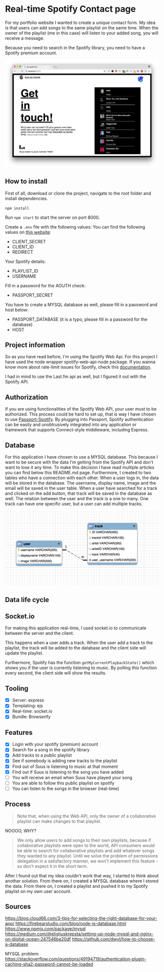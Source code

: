 # Real-time Spotify Contact page

For my portfolio website I wanted to create a unique contact form. My idea is that users can add songs to the same playlist on the same time. When the owner of the playlist (me in this case) will listen to your added song, you will receive a message.

Because you need to search in the Spotify library, you need to have a Spotify premium account.

![](./screenshots/preview1.png "preview website")

## How to install
First of all, download or clone the project, navigate to the root folder and install dependencies.

`npm install`

Run `npm start` to start the server on port 8000.

Create a `.env` file with the following values:
You can find the following values on [this website](https://beta.developer.spotify.com/):
- CLIENT_SECRET
- CLIENT_ID
- REDIRECT

Your Spotify details:
- PLAYLIST_ID
- USERNAME

Fill in a password for the AOUTH check:
- PASSPORT_SECRET

You have to create a MYSQL database as well, please fill in a password and host below:
- PASSPORT_DATABASE (it is a typo, please fill in a password for the database)
- HOST

## Project information
So as you have read before, I'm using the Spotify Web Api. For this project I have used the node wrapper spotify-web-api-node package. If you wanna know more about rate-limit issues for Spotify, check this [documentation](https://beta.developer.spotify.com/documentation/web-api/).

I had in mind to use the Last.fm api as well, but I figured it out with the Spotify API.

## Authorization
If you are using functionalities of the Spotify Web API, your user must to be authorized. This process could be hard to set up, that is way I have chosen to use [Passport-Spotify](https://github.com/jmperez/passport-spotify#readme). By plugging into Passport, Spotify authentication can be easily and unobtrusively integrated into any application or framework that supports Connect-style middleware, including Express.

## Database
For this application I have chosen to use a MYSQL database. This because I want to be secure with the data I'm getting from the Spotify API and don't want to lose it any time. To make this decision I have read multiple articles you can find below this README.md page. Furthermore, I created to two tables who have a connection with each other. When a user logs in, the data will be stored in the database. The username, display name, image and the email will be saved in the user table. When a user have searched for a track and clicked on the add button, that track will be saved in the database as well. The relation between the user and the track is a one to many. One track can have one specific user, but a user can add multiple tracks.

![](./screenshots/database.png "database structure")

## Data life cycle
<!-- Include the sketch you made in class and describe what the real-time aspect of your project will entail. -->


## Socket.io
For making this application real-time, I used socket.io to communicate between the server and the client.

This happens when a user adds a track. When the user add a track to the playlist, the track will be added to the database and the client side will update the playlist.

Furthermore, Spotify has the function `getMyCurrentPlaybackState()` which shows you if the user is currently listening to music. By polling this function every second, the client side will show the results.

## Tooling
- [x] Server: express
- [x] Templating: ejs
- [x] Real-time: socket.io
- [x] Bundle: Browserify

## Features
- [x] Login with your spotify (premium) account
- [x] Search for a song in the spotify library
- [x] Add tracks to a public playlist
- [x] See if somebody is adding new tracks to the playlist
- [x] Find out of Suus is listening to music at that moment
- [x] Find out if Suus is listening to the song you have added
- [ ] You will receive an email when Suus have played your song
- [ ] You are able to follow this public playlist on spotify
- [ ] You can listen to the songs in the browser (real-time)

<!-- ...but how does one use this project? What are its features 🤔 -->

<!-- Where do the 0️⃣s and 1️⃣s live in your project? What db system are you using?-->

<!-- Maybe a checklist of done stuff and stuff still on your wishlist? ✅ -->

<!-- How about a license here? 📜 (or is it a licence?) 🤷 -->

## Process

> Note that, when using the Web API, only the owner of a collaborative playlist can make changes to that playlist.

NOOOO, WHY?

> We only allow users to add songs to their own playlists, because if collaborative playlists were open to the world, API consumers would be able to search for collaborative playlists and add whatever songs they wanted to any playlist. Until we solve the problem of permissions delegation in a satisfactory manner, we won't implement this feature - so don't expect it in the short term.

After I found out that my idea couldn't work that way, I started to think about another solution. From there on, I created a MYSQL database where I stored the data. From there on, I created a playlist and pushed it to my Spotify playlist on my own user account.

## Sources
https://blog.cloud66.com/3-tips-for-selecting-the-right-database-for-your-app/
https://firebearstudio.com/blog/node-js-database.html
https://www.npmjs.com/package/mysql
https://medium.com/@eligijuskrepsta/setting-up-node-mysql-and-nginx-on-digital-ocean-247546be20df
https://github.com/dwyl/how-to-choose-a-database

MYSQL problem:
https://stackoverflow.com/questions/49194719/authentication-plugin-caching-sha2-password-cannot-be-loaded
